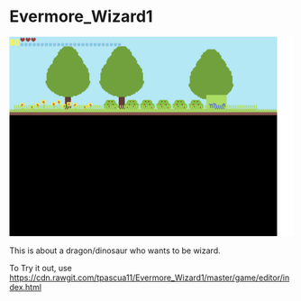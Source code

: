 # Evermore_Wizard1

![Alt text](https://github.com/tpascua11/Evermore_Wizard1/blob/master/documents/DinosaurWizard.gif "Optional title")

This is about a dragon/dinosaur who wants to be wizard.

To Try it out, use
https://cdn.rawgit.com/tpascua11/Evermore_Wizard1/master/game/editor/index.html
